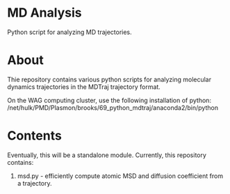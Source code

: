 # MD Analysis
Python script for analyzing MD trajectories.

# About
Thie repository contains various python scripts for analyzing molecular dynamics trajectories in the MDTraj trajectory format.

On the WAG computing cluster, use the following installation of python:
/net/hulk/PMD/Plasmon/brooks/69_python_mdtraj/anaconda2/bin/python

# Contents

Eventually, this will be a standalone module. Currently, this repository contains:

1. msd.py - efficiently compute atomic MSD and diffusion coefficient from a trajectory.
